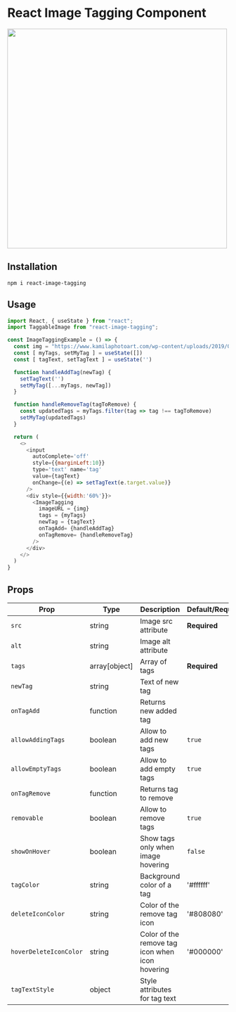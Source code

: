 # React Image Tagging Component

<img src="https://github.com/KowalskaKamila/react-image-tagging/blob/master/demo.gif" width="500"  />

## Installation

```
npm i react-image-tagging
```

## Usage

```javascript
import React, { useState } from "react";
import TaggableImage from "react-image-tagging";

const ImageTaggingExample = () => {
  const img = "https://www.kamilaphotoart.com/wp-content/uploads/2019/06/IMG_7870.jpg"
  const [ myTags, setMyTag ] = useState([])
  const [ tagText, setTagText ] = useState('')

  function handleAddTag(newTag) {
    setTagText('')
    setMyTag([...myTags, newTag])
  }

  function handleRemoveTag(tagToRemove) {
    const updatedTags = myTags.filter(tag => tag !== tagToRemove)
    setMyTag(updatedTags)
  }

  return (
    <>
      <input 
        autoComplete='off' 
        style={{marginLeft:10}} 
        type='text' name='tag' 
        value={tagText} 
        onChange={(e) => setTagText(e.target.value)}
      />
      <div style={{width:'60%'}}> 
        <ImageTagging 
          imageURL = {img} 
          tags = {myTags} 
          newTag = {tagText} 
          onTagAdd= {handleAddTag}
          onTagRemove= {handleRemoveTag}
        />
      </div>
    </>
  )
}

```

## Props

| Prop | Type | Description | Default/Required |
| --- | --- | --- | --- |
| `src` | string | Image src attribute | **Required** |
| `alt` | string | Image alt attribute | |
| `tags` | array[object] | Array of tags | **Required** |
| `newTag` | string | Text of new tag | |
| `onTagAdd` | function | Returns new added tag | |
| `allowAddingTags` | boolean | Allow to add new tags | `true` |
| `allowEmptyTags` | boolean | Allow to add empty tags | `true` |
| `onTagRemove` | function | Returns tag to remove | |
| `removable` | boolean | Allow to remove tags | `true`|
| `showOnHover` | boolean | Show tags only when image hovering | `false`|
| `tagColor` | string | Background color of a tag | '#ffffff' |
| `deleteIconColor` | string | Color of the remove tag icon | '#808080' |
| `hoverDeleteIconColor` | string | Color of the remove tag icon when icon hovering | '#000000' |
| `tagTextStyle` | object | Style attributes for tag text | |






